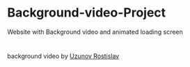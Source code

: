 # Background-video-Project
 Website with Background video and animated loading screen


#
background video by [Uzunov Rostislav](https://www.pexels.com/@rostislav/?filter=videos)
